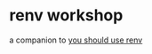 # renv workshop

a companion to [you should use renv](https://github.com/edavidaja/you-should-use-renv/blob/e3cb8a0b29dd62aefef53655cd5fd9dc0795ca52/workshop.qmd)